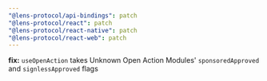 ```yaml
---
"@lens-protocol/api-bindings": patch
"@lens-protocol/react": patch
"@lens-protocol/react-native": patch
"@lens-protocol/react-web": patch
---
```


**fix:** `useOpenAction` takes Unknown Open Action Modules' `sponsoredApproved` and `signlessApproved` flags
